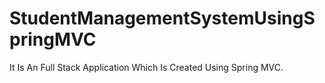 # StudentManagementSystemUsingSpringMVC
It Is An Full Stack Application Which Is Created Using Spring MVC.
